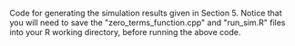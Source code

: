 Code for generating the simulation results given in Section 5.
Notice that you will need to save the "zero_terms_function.cpp" and "run_sim.R" files into your R working directory, before running the above code.
